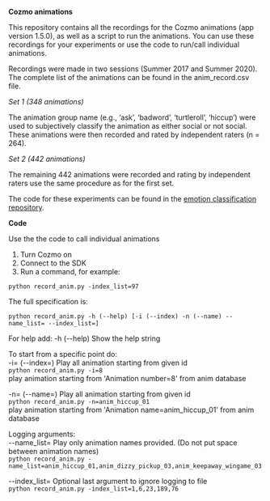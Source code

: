 **Cozmo animations**

This repository contains all the recordings for the Cozmo animations (app version 1.5.0), as well as a script to run the animations. You can use these recordings for your experiments or use the code to run/call individual animations.

Recordings were made in two sessions (Summer 2017 and Summer 2020). The complete list of the animations can be found in the anim_record.csv file. 

*Set 1 (348 animations)*

The animation group name (e.g., ‘ask’, ‘badword’, ‘turtleroll’, ‘hiccup’) were used to subjectively classify the animation as either social or not social. These animations were then recorded and rated by independent raters (n = 264). 

*Set 2 (442 animations)*

The remaining 442 animations were recorded and rating by independent raters use the same procedure as for the first set. 

The code for these experiments can be found in the [emotion classification repository](https://github.com/cozmo4hri/emotion-classification/).

**Code**

Use the the code to call individual animations
1.	Turn Cozmo on
2.	Connect to the SDK
3.	Run a command, for example:

```python record_anim.py -index_list=97```

The full specification is:

```python record_anim.py -h (--help) [-i (--index) -n (--name) --name_list= --index_list=]```

For help add:
-h (--help)           Show the help string
                
To start from a specific point do:  
-i= (--index=)      Play all animation starting from given id  
```python record_anim.py -i=8```  
play animation starting from 'Animation number=8' from anim database  
                
-n= (--name=)       Play all animation starting from given id  
```python record_anim.py -n=anim_hiccup_01```  
play animation starting from 'Animation name=anim_hiccup_01' from anim database  

Logging arguments:  
--name_list=        Play only animation names provided. (Do not put space between animation names)   
```python record_anim.py -name_list=anim_hiccup_01,anim_dizzy_pickup_03,anim_keepaway_wingame_03```   

--index_list=       Optional last argument to ignore logging to file  
```python record_anim.py -index_list=1,6,23,189,76```  
